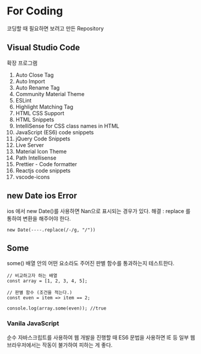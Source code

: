 # For Coding
코딩할 때 필요하면 보려고 만든 Repository

## Visual Studio Code       
확장 프로그램      
1. Auto Close Tag
2. Auto Import
3. Auto Rename Tag
4. Community Material Theme
5. ESLint
6. Highlight Matching Tag
7. HTML CSS Support
8. HTML Snippets
9. IntelliSense for CSS class names in HTML
10. JavaScript (ES6) code snippets
11. jQuery Code Snippets
12. Live Server
13. Material Icon Theme
14. Path Intellisense
15. Prettier - Code formatter
16. Reactjs code snippets
17. vscode-icons



## new Date ios Error
ios 에서 new Date()를 사용하면 Nan으로 표시되는 경우가 있다.
해결 : replace 를 통하여 변환을 해주어야 한다.

    new Date(----.replace(/-/g, "/"))


## Some
some() 배열 안의 어떤 요소라도 주어진 판별 함수를 통과하는지 테스트한다.     

    // 비교하고자 하는 배열
    const array = [1, 2, 3, 4, 5];

    // 판별 함수 (조건을 적는다.)
    const even = item => item == 2;

    console.log(array.some(even)); //true


### Vanila JavaScript
순수 자바스크립트를 사용하여 웹 개발을 진행할 때 ES6 문법을 사용하면
IE 등 일부 웹브라우저에서는 작동이 불가하여 피하는 게 좋다.